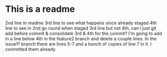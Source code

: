 # This is a readme
2nd line in readme
3rd line to see what happens since already staged
4th line to see in 2nd go round when staged 3rd line but not 4th, can I just git add before commit & consolidate 3rd & 4th for the commit?
I'm going to add in a line below 4th in the feature2 branch and delete a couple lines. In the issue1? branch there are lines 5-7 and a bunch of copies of line 7 in it. I committed them already. 
